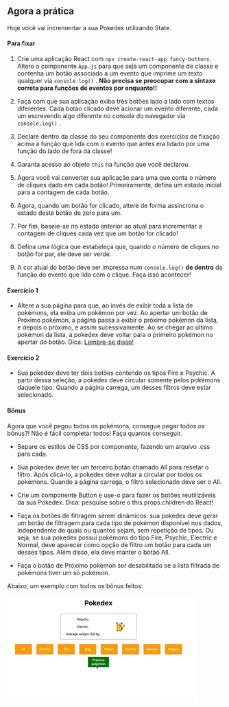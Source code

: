 ## Agora a prática
Hoje você vai incrementar a sua Pokedex utilizando State. 

#### Para fixar

1. Crie uma aplicação React com `npx create-react-app fancy-buttons`. Altere o componente `App.js` para que seja um componente de classe e contenha um botão associado a um evento que imprime um texto qualquer via `console.log()` . **Não precisa se preocupar com a sintaxe correta para funções de eventos por enquanto!!**

2. Faça com que sua aplicação exiba três botões lado a lado com textos diferentes. Cada botão clicado deve acionar um evento diferente, cada um escrevendo algo diferente no console do navegador via `console.log()` .

3. Declare dentro da classe do seu componente dos exercícios de fixação acima a função que lida com o evento que antes era lidado por uma função do lado de fora da classe!

4. Garanta acesso ao objeto `this` na função que você declarou.

5. Agora você vai converter sua aplicação para uma que conta o número de cliques dado em cada botão! Primeiramente, defina um estado inicial para a contagem de cada botão.

6. Agora, quando um botão for clicado, altere de forma assíncrona o estado deste botão de zero para um.

7. Por fim, baseie-se no estado anterior ao atual para incrementar a contagem de cliques cada vez que um botão for clicado!

8. Defina uma lógica que estabeleça que, quando o número de cliques no botão for par, ele deve ser verde.

9. A cor atual do botão deve ser impressa num `console.log()` **de dentro** da função do evento que lida com o clique. Faça isso acontecer!

#### Exercício 1

- Altere a sua página para que, ao invés de exibir toda a lista de pokémons, ela exiba um pokémon por vez. Ao apertar um botão de Próximo pokémon, a página passa a exibir o próximo pokémon da lista, e depois o próximo, e assim sucessivamente. Ao se chegar ao último pokémon da lista, a pokedex deve voltar para o primeiro pokémon no apertar do botão. Dica: [Lembre-se disso!](https://pt-br.reactjs.org/docs/state-and-lifecycle.html#state-updates-may-be-asynchronous)

#### Exercício 2

- Sua pokedex deve ter dois botões contendo os tipos Fire e Psychic. A partir dessa seleção, a pokedex deve circular somente pelos pokémons daquele tipo. Quando a página carrega, um desses filtros deve estar selecionado.

#### Bônus

Agora que você pegou todos os pokémons, consegue pegar todos os bônus?! Não é fácil completar todos! Faça quantos conseguir.

- Separe os estilos de CSS por componente, fazendo um arquivo .css para cada.

- Sua pokedex deve ter um terceiro botão chamado All para resetar o filtro. Após clicá-lo, a pokedex deve voltar a circular por todos os pokémons. Quando a página carrega, o filtro selecionado deve ser o All.

- Crie um componente Button e use-o para fazer os botões reutilizáveis da sua Pokedex. Dica: pesquise sobre o this.props.children do React!

- Faça os botões de filtragem serem dinâmicos: sua pokedex deve gerar um botão de filtragem para cada tipo de pokémon disponível nos dados, independente de quais ou quantos sejam, sem repetição de tipos. Ou seja, se sua pokedex possui pokémons do tipo Fire, Psychic, Electric e Normal, deve aparecer como opção de filtro um botão para cada um desses tipos. Além disso, ela deve manter o botão All.

- Faça o botão de Próximo pokémon ser desabilitado se a lista filtrada de pokémons tiver um só pokémon.

Abaixo, um exemplo com todos os bônus feitos:

![image01](images/pokedex.gif)